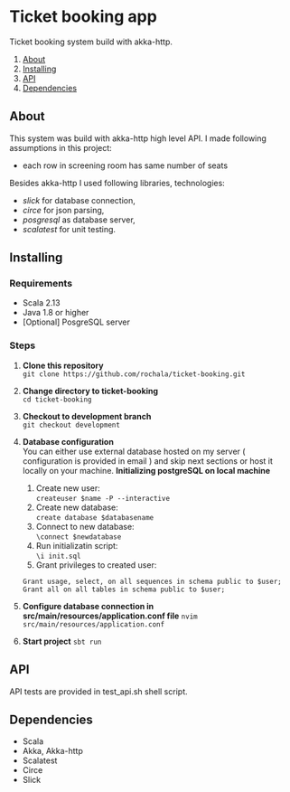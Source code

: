 # Ticket booking app

Ticket booking system build with akka-http.

1. [About](#about)
1. [Installing](#installing)
1. [API](#api)
1. [Dependencies](#dependencies)

## About
This system was build with akka-http high level API. I made following assumptions in this project:
* each row in screening room has same number of seats

Besides akka-http I used following libraries, technologies:
* *slick* for database connection,
* *circe* for json parsing,
* *posgresql* as database server,
* *scalatest* for unit testing.


## Installing

### Requirements
* Scala 2.13
* Java 1.8 or higher
* [Optional] PosgreSQL server

### Steps

1. **Clone this repository**  
```git clone https://github.com/rochala/ticket-booking.git```
1. **Change directory to ticket-booking**   
```cd ticket-booking```
1. **Checkout to development branch**  
```git checkout development```
1. **Database configuration**  
You can either use external database hosted on my server ( configuration is provided in email ) and skip next sections or
host it locally on your machine.
**Initializing postgreSQL on local machine**
    1. Create new user:  
    ```createuser $name -P --interactive```
    1. Create new database:  
    ```create database $databasename```
    1. Connect to new database:  
    ```\connect $newdatabase```
    1. Run initializatin script:  
    ```\i init.sql```
    1. Grant privileges to created user:  
    ```
    Grant usage, select, on all sequences in schema public to $user;
    Grant all on all tables in schema public to $user;
    ```

1. **Configure database connection in src/main/resources/application.conf file**
```nvim src/main/resources/application.conf```
1. **Start project**
```sbt run```


## API
API tests are provided in test_api.sh shell script.


## Dependencies
* Scala
* Akka, Akka-http
* Scalatest
* Circe
* Slick


